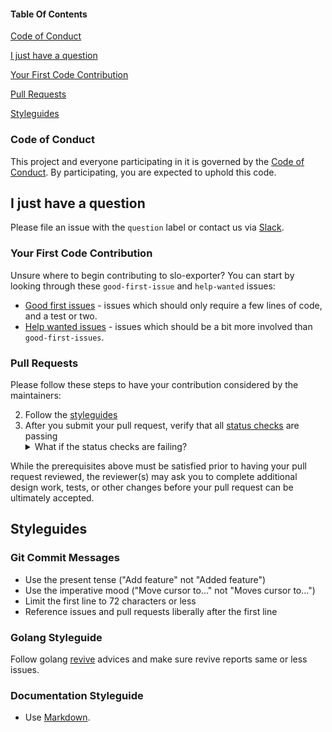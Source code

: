 #### Table Of Contents

[Code of Conduct](#code-of-conduct)

[I just have a question](#i-just-have-a-question)

[Your First Code Contribution](#your-first-code-contribution)

[Pull Requests](#pull-requests)

[Styleguides](#styleguides)

### Code of Conduct
This project and everyone participating in it is governed by the [Code of Conduct](CODE_OF_CONDUCT.md). By participating, you are expected to uphold this code.


## I just have a question
Please file an issue with the `question` label or contact us via [Slack](/README.md#community).

### Your First Code Contribution

Unsure where to begin contributing to slo-exporter? You can start by looking through these `good-first-issue` and `help-wanted` issues:

* [Good first issues](https://github.com/seznam/slo-exporter/labels/good%20first%20issue) - issues which should only require a few lines of code, and a test or two.
* [Help wanted issues](https://github.com/seznam/slo-exporter/labels/help%20wanted) - issues which should be a bit more involved than `good-first-issues`.

### Pull Requests

Please follow these steps to have your contribution considered by the maintainers:

2. Follow the [styleguides](#styleguides)
3. After you submit your pull request, verify that all [status checks](https://help.github.com/articles/about-status-checks/) are passing <details><summary>What if the status checks are failing?</summary>If a status check is failing, and you believe that the failure is unrelated to your change, please leave a comment on the pull request explaining why you believe the failure is unrelated.</details>

While the prerequisites above must be satisfied prior to having your pull request reviewed, the reviewer(s) may ask you to complete additional design work, tests, or other changes before your pull request can be ultimately accepted.

## Styleguides

### Git Commit Messages

* Use the present tense ("Add feature" not "Added feature")
* Use the imperative mood ("Move cursor to..." not "Moves cursor to...")
* Limit the first line to 72 characters or less
* Reference issues and pull requests liberally after the first line

### Golang Styleguide

Follow golang [revive](github.com/mgechev/revive) advices and make sure revive reports same or less issues.

### Documentation Styleguide

* Use [Markdown](https://daringfireball.net/projects/markdown).
